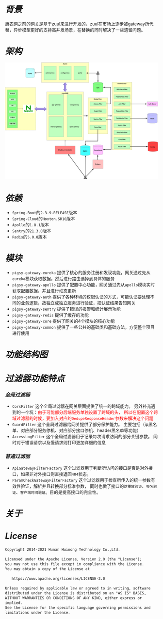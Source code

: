 # *背景*
惠农网之前的网关是基于zuul来进行开发的，zuul在市场上逐步被gateway所代替，异步模型更好的支持高并发场景，在替换的同时解决了一些遗留问题。

# *架构*
![avatar](./docs/架构图.png)

# *依赖*

- `Spring-Boot`的`2.3.9.RELEASE`版本
- `Spring-Cloud`的`Hoxton.SR10`版本
- `Apollo`的`1.8.1`版本
- `Sentry`的`21.3.0`版本
- `Redis`的`5.0.8`版本

# *模块*

- `pigsy-gateway-eureka` 提供了核心的服务注册和发现功能，网关通过先从`eureka`模块获取数据，然后进行路由选择到具体的服务
- `pigsy-gateway-apollo` 提供了配置中心功能，网关通过先从`apollo`模块实时获取配置数据，并且进行动态更新
- `pigsy-gateway-auth` 提供了各种环境的权限认证的方式，可能认证要处理不同的业务逻辑，故独立成独立服务进行验证，把认证结果告知网关
- `pigsy-gateway-sentry` 提供了错误的报警和统计展示功能
- `pigsy-gateway-redis` 提供了缓存的功能
- `pigsy-gateway-core` 提供了网关的4个模块的核心功能
- `pigsy-gateway-common` 提供了一些公共的基础类和基础方法，方便整个项目进行使用


# *功能结构图*


# *过滤器功能特点*

### *全局过滤器*

- `CorsFilter` 这个全局过滤器在网关层面提供了统一的跨域能力。
  另外补充遇到的一个坑：<font color=red>由于可能部分后端服务单独设置了跨域的头，
  所以在配置这个跨域过滤器的时候，要加入对应的`DedupeResponseHeader`参数来解决这个问题</font>
- `GuardFilter` 这个全局过滤器给网关提供了部分保护能力。
  主要包括（ip黑名单、对应部分服务停机、对应部分接口停机、header黑名单等功能）
- `AccessLogFilter` 这个全局过滤器用于记录每次请求访问的部分关键参数。
  同时对于错误请求以及慢请求则打印更加详细的信息

### *普通过滤器*

- `ApiGatewayFilterFactory` 这个过滤器用于判断所访问的接口是否是对外接口，如果非对外接口则直接返回`404`状态。
- `ParamCheckGatewayFilterFactory` 这个过滤器用于检查所传入的统一参数有效性验证，解析并且转换部分标准参数，
  同时也做了接口的`防重放验证`、`签名验证`、`客户端时间验证`。目的是提高接口的完全性。



# *关于*

# *License*

```
Copyright 2014-2021 Hunan Huinong Technology Co.,Ltd.

Licensed under the Apache License, Version 2.0 (the "License");
you may not use this file except in compliance with the License.
You may obtain a copy of the License at

   https://www.apache.org/licenses/LICENSE-2.0

Unless required by applicable law or agreed to in writing, software
distributed under the License is distributed on an "AS IS" BASIS,
WITHOUT WARRANTIES OR CONDITIONS OF ANY KIND, either express or implied.
See the License for the specific language governing permissions and
limitations under the License.
```
